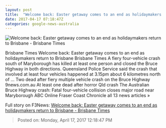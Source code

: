 ```yaml
---
layout: post
title:  "Welcome back: Easter getaway comes to an end as holidaymakers return to Brisbane - Brisbane Times"
date: 2017-04-17 07:18:47Z
categories: google-news-australia
---
```


![Welcome back: Easter getaway comes to an end as holidaymakers return to Brisbane - Brisbane Times](http://www.brisbanetimes.com.au/content/dam/images/g/l/n/b/0/r/image.related.articleLeadwide.620x349.gvm121.png/1492413256755.jpg)

Brisbane Times Welcome back: Easter getaway comes to an end as holidaymakers return to Brisbane Brisbane Times A fiery four-vehicle crash south of Maryborough has killed at least one person and closed the Bruce Highway in both directions. Queensland Police Service said the crash that involved at least four vehicles happened at 3.15pm about 6 kilometres north of ... Two dead after fiery multiple vehicle crash on the Bruce Highway 9news.com.au At least one dead after horror Qld crash The Australian Bruce Highway crash: Fatal four-vehicle collision closes major road near Maryborough ABC Online Fraser Coast Chronicle all 13 news articles »


Full story on F3News: [Welcome back: Easter getaway comes to an end as holidaymakers return to Brisbane - Brisbane Times](http://www.f3nws.com/n/uWRN3D)

> Posted on: Monday, April 17, 2017 12:18:47 PM
